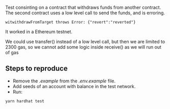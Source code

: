 Test consinting on a contract that withdraws funds from another contract. The second contract uses a low level call to send the funds, and is erroring.

```
witwithdrawFromTarget throws Error: {"revert":"reverted"}
```

It worked in a Ethereum testnet.

We could use transfer() instead of a low level call, but then we are limited to
2300 gas, so we cannot add some logic inside receive() as we will run out of gas

## Steps to reproduce

-   Remove the _.example_ from the _.env.example_ file.
-   Add seeds of an account with balance in the test network.
-   Run:

```shell
yarn hardhat test
```
